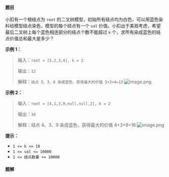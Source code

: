#### 题目
小扣有一个根结点为 `root` 的二叉树模型，初始所有结点均为白色，可以用蓝色染料给模型结点染色，模型的每个结点有一个 `val` 价值。小扣出于美观考虑，希望最后二叉树上每个蓝色相连部分的结点个数不能超过 `k` 个，求所有染成蓝色的结点价值总和最大是多少？


**示例 1：**
> 输入：`root = [5,2,3,4], k = 2`
>
> 输出：`12`
>
> 解释：`结点 5、3、4 染成蓝色，获得最大的价值 5+3+4=12`
![image.png](https://pic.leetcode-cn.com/1616126267-BqaCRj-image.png)


**示例 2：**
> 输入：`root = [4,1,3,9,null,null,2], k = 2`
>
> 输出：`16`
>
> 解释：结点 4、3、9 染成蓝色，获得最大的价值 4+3+9=16
![image.png](https://pic.leetcode-cn.com/1616126301-gJbhba-image.png)



**提示：**
+ `1 <= k <= 10`
+ `1 <= val <= 10000`
+ `1 <= 结点数量 <= 10000`
    

 #### 题解